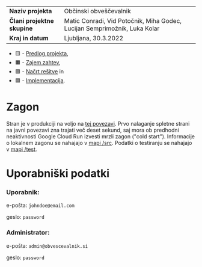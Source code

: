 |                             |                                                         |
| :-------------------------- | :------------------------------------------------------ |
| **Naziv projekta**          | Občinski obveščevalnik |
| **Člani projektne skupine** | Matic Conradi, Vid Potočnik, Miha Godec, Lucijan Semprimožnik, Luka Kolar |
| **Kraj in datum**           | Ljubljana, 30.3.2022                                   |


* :yellow_square: - [Predlog projekta](docs/predlog-projekta),
* :orange_square: - [Zajem zahtev](docs/zajem-zahtev),
* :green_square: - [Načrt rešitve](docs/nacrt) in
* :blue_square: - [Implementacija](src).

# Zagon

Stran je v produkciji na voljo na [tej povezavi](https://obvescevalnik-service-q5mxa7qd6q-uc.a.run.app). Prvo nalaganje spletne strani na javni povezavi zna trajati več deset sekund, saj mora ob predhodni neaktivnosti Google Cloud Run izvesti mrzli zagon ("cold start"). Informacije o lokalnem zagonu se nahajajo v [mapi /src](src). Podatki o testiranju se nahajajo v [mapi /test](test).

# Uporabniški podatki

### Uporabnik:

e-pošta: `johndoe@email.com`

geslo: `password`

### Administrator:

e-pošta: `admin@obvescevalnik.si`

geslo: `password`
